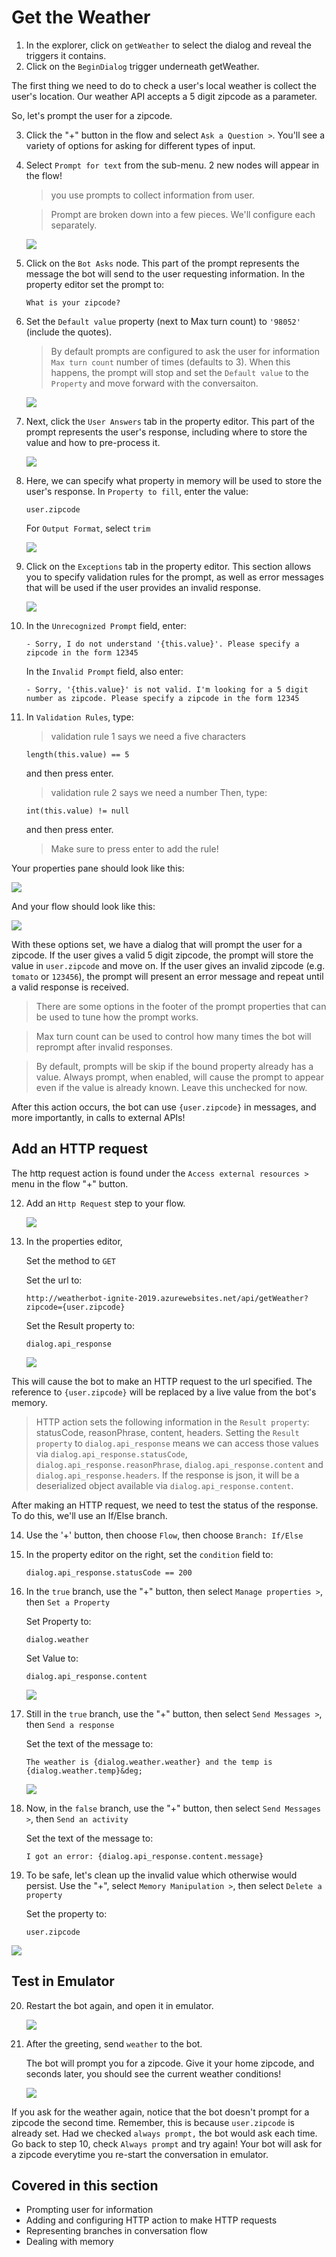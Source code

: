 # Get the Weather

1. In the explorer, click on `getWeather` to select the dialog and reveal the triggers it contains.
2. Click on the `BeginDialog` trigger underneath getWeather.

  The first thing we need to do to check a user's local weather is collect the user's location. Our weather API accepts a 5 digit zipcode as a parameter.

  So, let's prompt the user for a zipcode.

3. Click the "+" button in the flow and select `Ask a Question >`. You'll see a variety of options for asking for different types of input.
4. Select `Prompt for text` from the sub-menu. 2 new nodes will appear in the flow!

     > you use prompts to collect information from user.

     > Prompt are broken down into a few pieces. We'll configure each separately.

   ![](./assets/03/empty-prompt.png)

5. Click on the `Bot Asks` node. This part of the prompt represents the message the bot will send to the user requesting information. In the property editor set the prompt to:

       What is your zipcode?

6. Set the `Default value` property (next to Max turn count) to `'98052'` (include the quotes). 

   > By default prompts are configured to ask the user for information `Max turn count` number of times (defaults to 3). When this happens, the prompt will stop and set the `Default value` to the `Property` and move forward with the conversaiton. 

   ![](./assets/03/zipcode-prompt.png)

7. Next, click the `User Answers` tab in the property editor. This part of the prompt represents the user's response, including where to store the value and how to pre-process it.

   ![](./assets/03/prompt-tabs.png)

8. Here, we can specify what property in memory will be used to store the user's response. In `Property to fill`, enter the value:

       user.zipcode

     For `Output Format`, select `trim`

     ![](./assets/03/zipcode-answer.png)

9. Click on the `Exceptions` tab in the property editor. This section allows you to specify validation rules for the prompt, as well as error messages that will be used if the user provides an invalid response.

   ![](./assets/03/tab-exceptions.png)

10. In the `Unrecognized Prompt` field, enter:

        - Sorry, I do not understand '{this.value}'. Please specify a zipcode in the form 12345

     In the `Invalid Prompt` field, also enter:

        - Sorry, '{this.value}' is not valid. I'm looking for a 5 digit number as zipcode. Please specify a zipcode in the form 12345


11. In `Validation Rules`, type:
      > validation rule 1 says we need a five characters
    
        length(this.value) == 5

      and then press enter.

      > validation rule 2 says we need a number
        Then, type: 

        int(this.value) != null
  
      and then press enter.

      > Make sure to press enter to add the rule!

Your properties pane should look like this:

  ![](./assets/03/zipcode-exceptions.png)
  
And your flow should look like this:

  ![](./assets/03/zipcode-flow.png)
  
With these options set, we have a dialog that will prompt the user for a zipcode. If the user gives a valid 5 digit zipcode, the prompt will store the value in `user.zipcode` and move on. If the user gives an invalid zipcode (e.g. `tomato` or `123456`), the prompt will present an error message and repeat until a valid response is received.

  > There are some options in the footer of the prompt properties that can be used to tune how the prompt works.

  > Max turn count can be used to control how many times the bot will reprompt after invalid responses.

  > By default, prompts will be skip if the bound property already has a value. Always prompt, when enabled, will cause the prompt to appear even if the value is already known. Leave this unchecked for now.

After this action occurs, the bot can use `{user.zipcode}` in messages, and more importantly, in calls to external APIs!

## Add an HTTP request

The http request action is found under the `Access external resources >` menu in the flow "+" button.

12. Add an `Http Request` step to your flow.

    ![](./assets/03/http-step.png)

13. In the properties editor,

      Set the method to `GET`

      Set the url to:    

        http://weatherbot-ignite-2019.azurewebsites.net/api/getWeather?zipcode={user.zipcode}

      Set the Result property to:

        dialog.api_response

    ![](./assets/03/http-props.png)

This will cause the bot to make an HTTP request to the url specified. The reference to `{user.zipcode}` will be replaced by a live value from the bot's memory.

 > HTTP action sets the following information in the `Result property`: statusCode, reasonPhrase, content, headers. Setting the `Result property` to `dialog.api_response` means we can access those values via `dialog.api_response.statusCode`, `dialog.api_response.reasonPhrase`, `dialog.api_response.content` and `dialog.api_response.headers`. If the response is json, it will be a deserialized object available via `dialog.api_response.content`.

After making an HTTP request, we need to test the status of the response. To do this, we'll use an If/Else branch.

14. Use the '+' button, then choose `Flow`, then choose  `Branch: If/Else`

15. In the property editor on the right, set the `condition` field to:

        dialog.api_response.statusCode == 200

16. In the `true` branch, use the "+" button, then select `Manage properties >`, then `Set a Property`

      Set Property to:

        dialog.weather
  
      Set Value to:

        dialog.api_response.content

    ![](./assets/03/set-property-condition.png)

17. Still in the `true` branch, use the "+" button, then select `Send Messages >`, then `Send a response`

    Set the text of the message to:

        The weather is {dialog.weather.weather} and the temp is {dialog.weather.temp}&deg;
    
    ![](./assets/03/ifelse.png)

18. Now, in the `false` branch, use the "+" button, then select `Send Messages >`, then `Send an activity`

    Set the text of the message to:

        I got an error: {dialog.api_response.content.message}

19. To be safe, let's clean up the invalid value which otherwise would persist. Use the "+", select `Memory Manipulation >`, then select `Delete a property`

    Set the property to:

        user.zipcode
    
   ![](./assets/03/ifelse2.png)

## Test in Emulator

20. Restart the bot again, and open it in emulator.

    ![](./assets/02/restart-bot.gif)

21. After the greeting, send `weather` to the bot.

    The bot will prompt you for a zipcode. Give it your home zipcode, and seconds later, you should see the current weather conditions!

    ![](./assets/03/basic-weather.gif)

If you ask for the weather again, notice that the bot doesn't prompt for a zipcode the second time. Remember, this is because `user.zipcode` is already set. Had we checked `always prompt,` the bot would ask each time. Go back to step 10, check `Always prompt` and try again! Your bot will ask for a zipcode everytime you re-start the conversation in emulator.

## Covered in this section
- Prompting user for information
- Adding and configuring HTTP action to make HTTP requests
- Representing branches in conversation flow
- Dealing with memory

